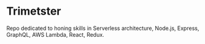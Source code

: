 # Trimetster
Repo dedicated to honing skills in Serverless architecture, Node.js, Express, GraphQL, AWS Lambda, React, Redux.
